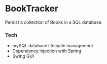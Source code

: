 # BookTracker

Persist a collection of Books in a SQL database.

### Tech

 - mySQL database lifecycle management
 - Dependency Injection with Spring
 - Swing GUI
